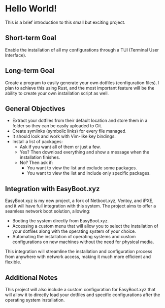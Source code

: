 # Hello World!

This is a brief introduction to this small but exciting project.

## Short-term Goal

Enable the installation of all my configurations through a TUI (Terminal User Interface).

## Long-term Goal

Create a program to easily generate your own dotfiles (configuration files). I plan to achieve this using Rust, and the most important feature will be the ability to create your own installation script as well.

## General Objectives

- Extract your dotfiles from their default location and store them in a folder so they can be easily uploaded to Git.
- Create symlinks (symbolic links) for every file managed.
- It should look and work with Vim-like key bindings.
- Install a list of packages:
  - Ask if you want all of them or just a few.
  - Yes? Then download everything and show a message when the installation finishes.
  - No? Then ask if:
    - You want to view the list and exclude some packages.
    - You want to view the list and include only specific packages.

## Integration with EasyBoot.xyz

EasyBoot.xyz is my new project, a fork of Netboot.xyz, Ventoy, and iPXE, and it will have full integration with this system. The project aims to offer a seamless network boot solution, allowing:

- Booting the system directly from EasyBoot.xyz.
- Accessing a custom menu that will allow you to select the installation of your dotfiles along with the operating system of your choice.
- Automating the installation of operating systems and custom configurations on new machines without the need for physical media.

This integration will streamline the installation and configuration process from anywhere with network access, making it much more efficient and flexible.

## Additional Notes

This project will also include a custom configuration for EasyBoot.xyz that will allow it to directly load your dotfiles and specific configurations after the operating system installation.

